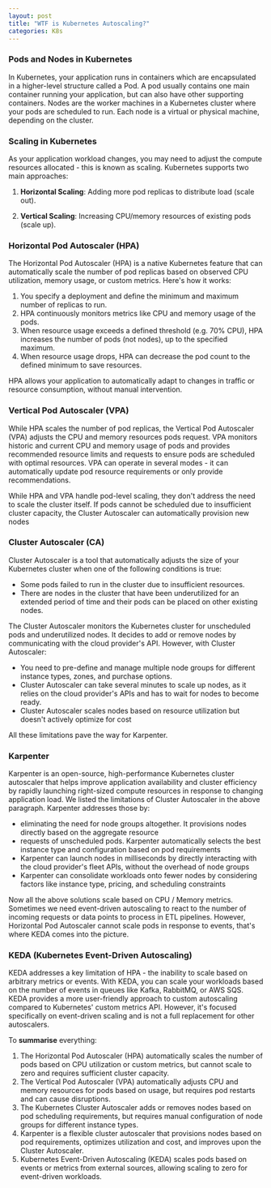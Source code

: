 ```yaml
---
layout: post
title: "WTF is Kubernetes Autoscaling?"
categories: K8s
---
```


### Pods and Nodes in Kubernetes

In Kubernetes, your application runs in containers which are encapsulated in a higher-level structure called a Pod.
A pod usually contains one main container running your application, but can also have other supporting containers. 
Nodes are the worker machines in a Kubernetes cluster where your pods are scheduled to run. Each node is a virtual or 
physical machine, depending on the cluster.

### Scaling in Kubernetes

As your application workload changes, you may need to adjust the compute resources allocated - this is known as scaling.
Kubernetes supports two main approaches:

1. **Horizontal Scaling**: Adding more pod replicas to distribute load (scale out).

2. **Vertical Scaling**: Increasing CPU/memory resources of existing pods (scale up).

### Horizontal Pod Autoscaler (HPA)

The Horizontal Pod Autoscaler (HPA) is a native Kubernetes feature that can automatically scale the number of pod
replicas based on observed CPU utilization, memory usage, or custom metrics. Here's how it works:

1. You specify a deployment and define the minimum and maximum number of replicas to run. 
2. HPA continuously monitors metrics like CPU and memory usage of the pods. 
3. When resource usage exceeds a defined threshold (e.g. 70% CPU), HPA increases the number of pods (not nodes), 
up to the specified maximum. 
4. When resource usage drops, HPA can decrease the pod count to the defined minimum to save resources.

HPA allows your application to automatically adapt to changes in traffic or resource consumption, without manual
intervention.

### Vertical Pod Autoscaler (VPA)

While HPA scales the number of pod replicas, the Vertical Pod Autoscaler (VPA) adjusts the CPU and memory resources
pods request. VPA monitors historic and current CPU and memory usage of pods and provides recommended resource limits
and requests to ensure pods are scheduled with optimal resources. VPA can operate in several modes - it can
automatically update pod resource requirements or only provide recommendations.

While HPA and VPA handle pod-level scaling, they don't address the need to scale the cluster itself. If pods cannot
be scheduled due to insufficient cluster capacity, the Cluster Autoscaler can automatically provision new nodes

### Cluster Autoscaler (CA)

Cluster Autoscaler is a tool that automatically adjusts the size of your Kubernetes cluster when one of the following
conditions is true:
* Some pods failed to run in the cluster due to insufficient resources. 
* There are nodes in the cluster that have been underutilized for an extended period of time and their pods can be
placed on other existing nodes.


The Cluster Autoscaler monitors the Kubernetes cluster for unscheduled pods and underutilized nodes. It decides to
add or remove nodes by communicating with the cloud provider's API. However, with Cluster Autoscaler:

* You need to pre-define and manage multiple node groups for different instance types, zones, and purchase options. 
* Cluster Autoscaler can take several minutes to scale up nodes, as it relies on the cloud provider's APIs and has
to wait for nodes to become ready. 
* Cluster Autoscaler scales nodes based on resource utilization but doesn't actively optimize for cost

All these limitations pave the way for Karpenter.

### Karpenter

Karpenter is an open-source, high-performance Kubernetes cluster autoscaler that helps improve application 
availability and cluster efficiency by rapidly launching right-sized compute resources in response to changing
application load. We listed the limitations of Cluster Autoscaler in the above paragraph. Karpenter addresses 
those by:

* eliminating the need for node groups altogether. It provisions nodes directly based on the aggregate resource
* requests of unscheduled pods. Karpenter automatically selects the best instance type and configuration 
based on pod requirements 
* Karpenter can launch nodes in milliseconds by directly interacting with the cloud provider's fleet APIs,
without the overhead of node groups 
* Karpenter can consolidate workloads onto fewer nodes by considering factors like instance type, pricing, 
and scheduling constraints

Now all the above solutions scale based on CPU / Memory metrics. Sometimes we need event-driven autoscaling to 
react to the number of incoming requests or data points to process in ETL pipelines. However, Horizontal Pod Autoscaler
cannot scale pods in response to events, that's where KEDA comes into the picture.

### KEDA (Kubernetes Event-Driven Autoscaling)

KEDA addresses a key limitation of HPA - the inability to scale based on arbitrary metrics or events. With KEDA, you can
scale your workloads based on the number of events in queues like Kafka, RabbitMQ, or AWS SQS. KEDA provides a more 
user-friendly approach to custom autoscaling compared to Kubernetes' custom metrics API. However, it's focused 
specifically on event-driven scaling and is not a full replacement for other autoscalers.

To **summarise** everything:

1. The Horizontal Pod Autoscaler (HPA) automatically scales the number of pods based on CPU utilization or custom
metrics, but cannot scale to zero and requires sufficient cluster capacity.
2. The Vertical Pod Autoscaler (VPA) automatically adjusts CPU and memory resources for pods based on usage,
but requires pod restarts and can cause disruptions.
3. The Kubernetes Cluster Autoscaler adds or removes nodes based on pod scheduling requirements, but requires 
manual configuration of node groups for different instance types.
4. Karpenter is a flexible cluster autoscaler that provisions nodes based on pod requirements, optimizes 
utilization and cost, and improves upon the Cluster Autoscaler.
5. Kubernetes Event-Driven Autoscaling (KEDA) scales pods based on events or metrics from external sources, 
allowing scaling to zero for event-driven workloads.
